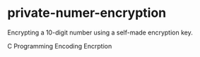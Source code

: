 # private-numer-encryption
Encrypting a 10-digit number using a self-made encryption key.

C Programming
Encoding
Encrption
